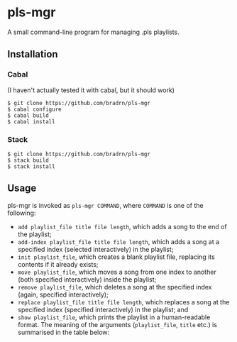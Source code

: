 # pls-mgr
A small command-line program for managing .pls playlists.

## Installation
### Cabal
(I haven't actually tested it with cabal, but it should work)
```
$ git clone https://github.com/bradrn/pls-mgr
$ cabal configure
$ cabal build
$ cabal install
```
### Stack
```
$ git clone https://github.com/bradrn/pls-mgr
$ stack build
$ stack install
```

## Usage
pls-mgr is invoked as `pls-mgr COMMAND`, where `COMMAND` is one of the following:
* `add playlist_file title file length`, which adds a song to the end of the playlist;
* `add-index playlist_file title file length`, which adds a song at a specified index (selected interactively) in the playlist;
* `init playlist_file`, which creates a blank playlist file, replacing its contents if it already exists;
* `move playlist_file`, which moves a song from one index to another (both specified interactively) inside the playlist;
* `remove playlist_file`, which deletes a song at the specified index (again, specified interactively);
* `replace playlist_file title file length`, which replaces a song at the specified index (specified interactively) in the playlist; and
* `show playlist_file`, which prints the playlist in a human-readable format.
The meaning of the arguments (`playlist_file`, `title` etc.) is summarised in the table below:
